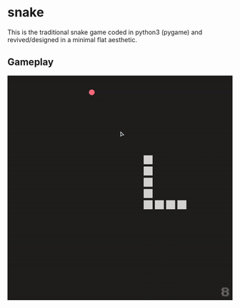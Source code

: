 # snake
This is the traditional snake game coded in python3 (pygame) and revived/designed in a minimal flat aesthetic.


## **Gameplay**

  ![alt text](https://github.com/iswhars/snake/blob/main/resources/snake-gif.gif)

